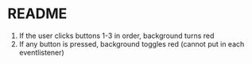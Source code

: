 # README

1. If the user clicks buttons 1-3 in order, background turns red
2. If any button is pressed, background toggles red (cannot put in each eventlistener)
